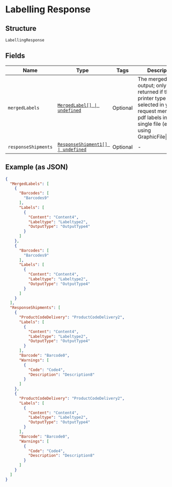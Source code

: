 
# Labelling Response

## Structure

`LabellingResponse`

## Fields

| Name | Type | Tags | Description |
|  --- | --- | --- | --- |
| `mergedLabels` | [`MergedLabel[] \| undefined`](../../doc/models/merged-label.md) | Optional | The merged label output; only returned if the printer type selected in your request merges the pdf labels into a single file (e.g. using GraphicFile\|Merge). |
| `responseShipments` | [`ResponseShipment1[] \| undefined`](../../doc/models/response-shipment-1.md) | Optional | - |

## Example (as JSON)

```json
{
  "MergedLabels": [
    {
      "Barcodes": [
        "Barcodes9"
      ],
      "Labels": [
        {
          "Content": "Content4",
          "Labeltype": "Labeltype2",
          "OutputType": "OutputType4"
        }
      ]
    },
    {
      "Barcodes": [
        "Barcodes9"
      ],
      "Labels": [
        {
          "Content": "Content4",
          "Labeltype": "Labeltype2",
          "OutputType": "OutputType4"
        }
      ]
    }
  ],
  "ResponseShipments": [
    {
      "ProductCodeDelivery": "ProductCodeDelivery2",
      "Labels": [
        {
          "Content": "Content4",
          "Labeltype": "Labeltype2",
          "OutputType": "OutputType4"
        }
      ],
      "Barcode": "Barcode0",
      "Warnings": [
        {
          "Code": "Code4",
          "Description": "Description8"
        }
      ]
    },
    {
      "ProductCodeDelivery": "ProductCodeDelivery2",
      "Labels": [
        {
          "Content": "Content4",
          "Labeltype": "Labeltype2",
          "OutputType": "OutputType4"
        }
      ],
      "Barcode": "Barcode0",
      "Warnings": [
        {
          "Code": "Code4",
          "Description": "Description8"
        }
      ]
    }
  ]
}
```

